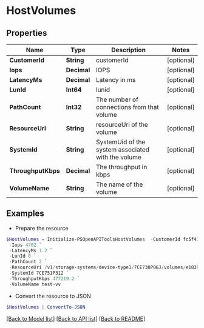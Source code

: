 # HostVolumes
## Properties

Name | Type | Description | Notes
------------ | ------------- | ------------- | -------------
**CustomerId** | **String** | customerId | [optional] 
**Iops** | **Decimal** | IOPS | [optional] 
**LatencyMs** | **Decimal** | Latency in ms | [optional] 
**LunId** | **Int64** | lunid | [optional] 
**PathCount** | **Int32** | The number of connections from that volume | [optional] 
**ResourceUri** | **String** | resourceUri of the volume | [optional] 
**SystemId** | **String** | SystemUid of the system associated with the volume | [optional] 
**ThroughputKbps** | **Decimal** | The throughput in kbps | [optional] 
**VolumeName** | **String** | The name of the volume | [optional] 

## Examples

- Prepare the resource
```powershell
$HostVolumes = Initialize-PSOpenAPIToolsHostVolumes  -CustomerId fc5f41652a53497e88cdcebc715cc1cf `
 -Iops 4702 `
 -LatencyMs 1.2 `
 -LunId 0 `
 -PathCount 2 `
 -ResourceUri /v1/storage-systems/device-type1/7CE738P06J/volumes/e1839c72fef8784f2c77194efb8b2620 `
 -SystemId 7CE751P312 `
 -ThroughputKbps 477219.2 `
 -VolumeName test-vv
```

- Convert the resource to JSON
```powershell
$HostVolumes | ConvertTo-JSON
```

[[Back to Model list]](../README.md#documentation-for-models) [[Back to API list]](../README.md#documentation-for-api-endpoints) [[Back to README]](../README.md)

